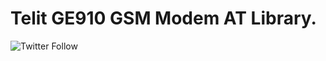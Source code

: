 # Telit GE910 GSM Modem AT Library.












![Twitter Follow](https://img.shields.io/twitter/follow/gunceakkoyun?label=Follow&style=social)


